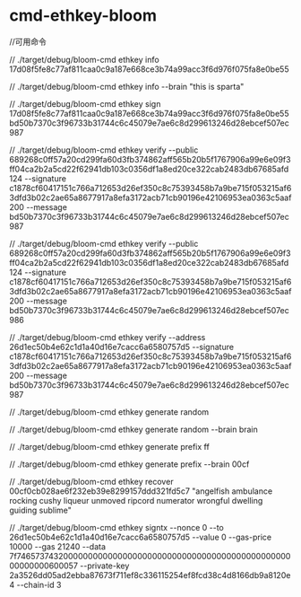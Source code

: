 # cmd-ethkey-bloom

//可用命令

// ./target/debug/bloom-cmd ethkey info 17d08f5fe8c77af811caa0c9a187e668ce3b74a99acc3f6d976f075fa8e0be55

// ./target/debug/bloom-cmd ethkey info --brain "this is sparta"

// ./target/debug/bloom-cmd ethkey sign 17d08f5fe8c77af811caa0c9a187e668ce3b74a99acc3f6d976f075fa8e0be55 bd50b7370c3f96733b31744c6c45079e7ae6c8d299613246d28ebcef507ec987

// ./target/debug/bloom-cmd ethkey verify --public 689268c0ff57a20cd299fa60d3fb374862aff565b20b5f1767906a99e6e09f3ff04ca2b2a5cd22f62941db103c0356df1a8ed20ce322cab2483db67685afd124 --signature c1878cf60417151c766a712653d26ef350c8c75393458b7a9be715f053215af63dfd3b02c2ae65a8677917a8efa3172acb71cb90196e42106953ea0363c5aaf200 --message bd50b7370c3f96733b31744c6c45079e7ae6c8d299613246d28ebcef507ec987

// ./target/debug/bloom-cmd ethkey verify --public 689268c0ff57a20cd299fa60d3fb374862aff565b20b5f1767906a99e6e09f3ff04ca2b2a5cd22f62941db103c0356df1a8ed20ce322cab2483db67685afd124 --signature c1878cf60417151c766a712653d26ef350c8c75393458b7a9be715f053215af63dfd3b02c2ae65a8677917a8efa3172acb71cb90196e42106953ea0363c5aaf200 --message bd50b7370c3f96733b31744c6c45079e7ae6c8d299613246d28ebcef507ec986

// ./target/debug/bloom-cmd ethkey verify --address 26d1ec50b4e62c1d1a40d16e7cacc6a6580757d5 --signature c1878cf60417151c766a712653d26ef350c8c75393458b7a9be715f053215af63dfd3b02c2ae65a8677917a8efa3172acb71cb90196e42106953ea0363c5aaf200 --message bd50b7370c3f96733b31744c6c45079e7ae6c8d299613246d28ebcef507ec987

//  ./target/debug/bloom-cmd ethkey generate random

//  ./target/debug/bloom-cmd ethkey generate random --brain brain

//  ./target/debug/bloom-cmd ethkey generate prefix ff

//  ./target/debug/bloom-cmd ethkey generate prefix --brain 00cf

//  ./target/debug/bloom-cmd ethkey recover 00cf0cb028ae6f232eb39e8299157ddd321fd5c7 "angelfish ambulance rocking cushy liqueur unmoved ripcord numerator wrongful dwelling guiding sublime"

//  ./target/debug/bloom-cmd ethkey signtx --nonce 0 --to 26d1ec50b4e62c1d1a40d16e7cacc6a6580757d5 --value 0 --gas-price 10000 --gas 21240 --data 7f7465737432000000000000000000000000000000000000000000000000000000600057 --private-key 2a3526dd05ad2ebba87673f711ef8c336115254ef8fcd38c4d8166db9a8120e4 --chain-id 3
